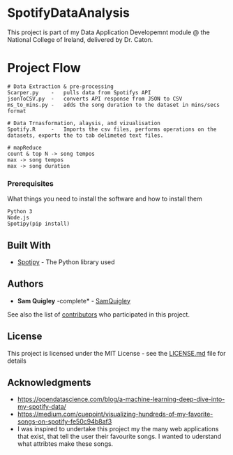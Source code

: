 # SpotifyDataAnalysis

This project is part of my Data Application Developemnt module @ the National College of Ireland, delivered by Dr. Caton. 

# Project Flow
```
# Data Extraction & pre-processing
Scarper.py    -   pulls data from Spotifys API
jsonToCSV.py  -   converts API response from JSON to CSV
ms_to_mins.py -   adds the song duration to the dataset in mins/secs format

# Data Trnasformation, alaysis, and vizualisation
Spotify.R     -   Imports the csv files, performs operations on the datasets, exports the to tab delimeted text files.

# mapReduce
count & top N -> song tempos
max -> song tempos
max -> song duration
```

### Prerequisites

What things you need to install the software and how to install them

```
Python 3
Node.js
Spotipy(pip install)
```


## Built With

* [Spotipy](http://spotipy.readthedocs.io/en/latest/) - The Python library used


## Authors

* **Sam Quigley** -complete* - [SamQuigley](https://github.com/SamQuigley)

See also the list of [contributors](https://github.com/SamQuigley/contributors) who participated in this project.

## License

This project is licensed under the MIT License - see the [LICENSE.md](LICENSE.md) file for details

## Acknowledgments

* https://opendatascience.com/blog/a-machine-learning-deep-dive-into-my-spotify-data/
* https://medium.com/cuepoint/visualizing-hundreds-of-my-favorite-songs-on-spotify-fe50c94b8af3
* I was inspired to undertake this project my the many web applications that exist, that tell the user their favourite songs. I wanted to uderstand what attribtes make these songs.
